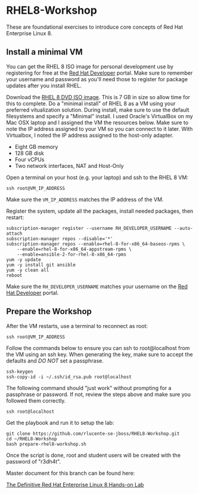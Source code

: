 # RHEL8-Workshop
These are foundational exercises to introduce core concepts of Red Hat Enterprise Linux 8.

## Install a minimal VM
You can get the RHEL 8 ISO image for personal development use by registering for free at the [Red Hat Developer](https://developers.redhat.com) portal.  Make sure to remember your username and password as you'll need those to register for package updates after you install RHEL.

Download the [RHEL 8 DVD ISO image](https://developers.redhat.com/products/rhel/download).  This is 7 GB in size so allow time for this to complete.  Do a "minimal install" of RHEL 8 as a VM using your preferred vitualization solution.  During install, make sure to use the default filesystems and specify a "Minimal" install. I used Oracle's VirtualBox on my Mac OSX laptop and I assigned the VM the resources below.  Make sure to note the IP address assigned to your VM so you can connect to it later.  With Virtualbox, I noted the IP address assigned to the host-only adapter.

* Eight GB memory
* 128 GB disk
* Four vCPUs
* Two network interfaces, NAT and Host-Only

Open a terminal on your host (e.g. your laptop) and ssh to the RHEL 8 VM:

    ssh root@VM_IP_ADDRESS

Make sure the `VM_IP_ADDRESS` matches the IP address of the VM.

Register the system, update all the packages, install needed packages, then restart:

    subscription-manager register --username RH_DEVELOPER_USERNAME --auto-attach
    subscription-manager repos --disable='*'
    subscription-manager repos --enable=rhel-8-for-x86_64-baseos-rpms \
        --enable=rhel-8-for-x86_64-appstream-rpms \
        --enable=ansible-2-for-rhel-8-x86_64-rpms
    yum -y update
    yum -y install git ansible
    yum -y clean all
    reboot

Make sure the `RH_DEVELOPER_USERNAME` matches your username on the [Red Hat Developer](https://developers.redhat.com) portal.

## Prepare the Workshop
After the VM restarts, use a terminal to reconnect as root:

    ssh root@VM_IP_ADDRESS

Follow the commands below to ensure you can ssh to root@localhost from the VM using an ssh key.  When generating the key, make sure to accept the defaults and *DO NOT* set a passphrase.

    ssh-keygen 
    ssh-copy-id -i ~/.ssh/id_rsa.pub root@localhost

The following command should "just work" without prompting for a passphrase or password.  If not, review the steps above and make sure you followed them correctly.

    ssh root@localhost

Get the playbook and run it to setup the lab:

    git clone https://github.com/rlucente-se-jboss/RHEL8-Workshop.git
    cd ~/RHEL8-Workshop
    bash prepare-rhel8-workshop.sh 

Once the script is done, root and student users will be created with the password of "r3dh4t".

Master document for this branch can be found here:

[The Definitive Red Hat Enterprise Linux 8 Hands-on Lab](documentation/RHEL8-Workshop.adoc)

